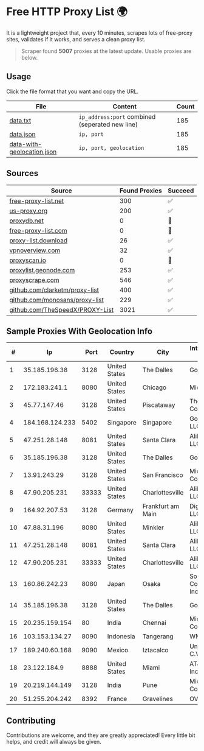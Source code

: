 
# Free HTTP Proxy List 🌍

It is a lightweight project that, every 10 minutes, scrapes lots of free-proxy sites, validates if it works, and serves a clean proxy list.


> Scraper found **5007** proxies at the latest update. Usable proxies are below.

## Usage

Click the file format that you want and copy the URL.


|File|Content|Count|
|----|-------|-----|
|[data.txt](https://raw.githubusercontent.com/themiralay/Proxy-List-World/master/data.txt)|`ip_address:port` combined (seperated new line)|185|
|[data.json](https://raw.githubusercontent.com/themiralay/Proxy-List-World/master/data.json)|`ip, port`|185|
|[data-with-geolocation.json](https://raw.githubusercontent.com/themiralay/Proxy-List-World/master/data-with-geolocation.json)|`ip, port, geolocation`|185|

## Sources

|Source|Found Proxies|Succeed|
|------|-------------|-------|
|[free-proxy-list.net](https://free-proxy-list.net)|300|✅|
|[us-proxy.org](https://www.us-proxy.org)|200|✅|
|[proxydb.net](http://proxydb.net)|0|🚫|
|[free-proxy-list.com](https://free-proxy-list.com/?page=&port=&type%5B%5D=http&type%5B%5D=https&up_time=0&search=Search)|0|🚫|
|[proxy-list.download](https://www.proxy-list.download/HTTP)|26|✅|
|[vpnoverview.com](https://vpnoverview.com/privacy/anonymous-browsing/free-proxy-servers)|32|✅|
|[proxyscan.io](https://www.proxyscan.io)|0|🚫|
|[proxylist.geonode.com](https://proxylist.geonode.com/api/proxy-list?limit=300&page=1&sort_by=lastChecked&sort_type=desc&protocols=http,https)|253|✅|
|[proxyscrape.com](https://api.proxyscrape.com/v2/?request=displayproxies&protocol=http&timeout=10000&country=all&ssl=all&anonymity=all)|546|✅|
|[github.com/clarketm/proxy-list](https://raw.githubusercontent.com/clarketm/proxy-list/master/proxy-list-raw.txt)|400|✅|
|[github.com/monosans/proxy-list](https://raw.githubusercontent.com/monosans/proxy-list/main/proxies/http.txt)|229|✅|
|[github.com/TheSpeedX/PROXY-List](https://raw.githubusercontent.com/TheSpeedX/PROXY-List/master/http.txt)|3021|✅|


## Sample Proxies With Geolocation Info

|#|Ip|Port|Country|City|Internet Service Provider|
|-|--|----|-------|----|-------------------------|
|1|35.185.196.38|3128|United States|The Dalles|Google LLC|
|2|172.183.241.1|8080|United States|Chicago|Microsoft|
|3|45.77.147.46|3128|United States|Piscataway|The Constant Company|
|4|184.168.124.233|5402|Singapore|Singapore|GoDaddy.com, LLC|
|5|47.251.28.148|8081|United States|Santa Clara|Alibaba Cloud LLC|
|6|35.185.196.38|3128|United States|The Dalles|Google LLC|
|7|13.91.243.29|3128|United States|San Francisco|Microsoft Corporation|
|8|47.90.205.231|33333|United States|Charlottesville|Alibaba.com LLC|
|9|164.92.207.53|3128|Germany|Frankfurt am Main|DigitalOcean, LLC|
|10|47.88.31.196|8080|United States|Minkler|Alibaba.com LLC|
|11|47.251.28.148|8081|United States|Santa Clara|Alibaba Cloud LLC|
|12|47.90.205.231|33333|United States|Charlottesville|Alibaba.com LLC|
|13|160.86.242.23|8080|Japan|Osaka|Sony Network Communications Inc|
|14|35.185.196.38|3128|United States|The Dalles|Google LLC|
|15|20.235.159.154|80|India|Chennai|Microsoft Corporation|
|16|103.153.134.27|8090|Indonesia|Tangerang|WMINET|
|17|189.240.60.168|9090|Mexico|Iztacalco|Uninet S.A. de C.V.|
|18|23.122.184.9|8888|United States|Miami|AT&T Services, Inc.|
|19|20.219.144.149|3128|India|Pune|Microsoft Corporation|
|20|51.255.204.242|8392|France|Gravelines|OVH SAS|



## Contributing

Contributions are welcome, and they are greatly appreciated! Every
little bit helps, and credit will always be given.

